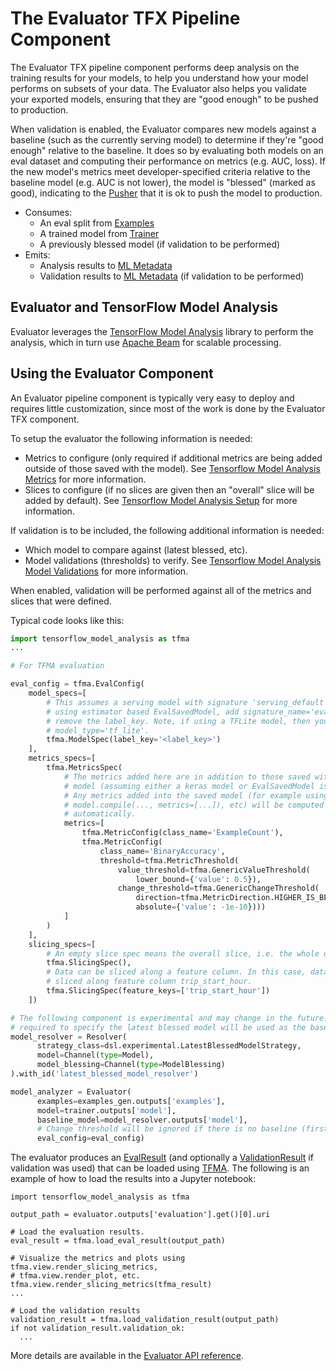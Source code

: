 # The Evaluator TFX Pipeline Component

The Evaluator TFX pipeline component performs deep analysis on the training
results for your models, to help you understand how your model performs on
subsets of your data. The Evaluator also helps you validate your exported
models, ensuring that they are "good enough" to be pushed to production.

When validation is enabled, the Evaluator compares new models against a baseline
(such as the currently serving model) to determine if they're "good enough"
relative to the baseline. It does so by evaluating both models on an eval
dataset and computing their performance on metrics (e.g. AUC, loss). If the new
model's metrics meet developer-specified criteria relative to the baseline model
(e.g. AUC is not lower), the model is "blessed" (marked as good), indicating to
the [Pusher](pusher.md) that it is ok to push the model to production.

*   Consumes:
    *   An eval split from
        [Examples](https://www.tensorflow.org/tfx/api_docs/python/tfx/v1/types/standard_artifacts/Examples)
    *   A trained model from [Trainer](trainer.md)
    *   A previously blessed model (if validation to be performed)
*   Emits:
    *   Analysis results to [ML Metadata](mlmd.md)
    *   Validation results to [ML Metadata](mlmd.md) (if validation to be
        performed)

## Evaluator and TensorFlow Model Analysis

Evaluator leverages the [TensorFlow Model Analysis](tfma.md) library to perform
the analysis, which in turn use [Apache Beam](beam.md) for scalable processing.

## Using the Evaluator Component

An Evaluator pipeline component is typically very easy to deploy and requires
little customization, since most of the work is done by the Evaluator TFX
component.

To setup the evaluator the following information is needed:

*   Metrics to configure (only required if additional metrics are being added
    outside of those saved with the model). See
    [Tensorflow Model Analysis Metrics](https://github.com/tensorflow/model-analysis/blob/master/g3doc/metrics.md)
    for more information.
*   Slices to configure (if no slices are given then an "overall" slice will be
    added by default). See
    [Tensorflow Model Analysis Setup](https://github.com/tensorflow/model-analysis/blob/master/g3doc/setup.md)
    for more information.

If validation is to be included, the following additional information is needed:

*   Which model to compare against (latest blessed, etc).
*   Model validations (thresholds) to verify. See
    [Tensorflow Model Analysis Model Validations](https://github.com/tensorflow/model-analysis/blob/master/g3doc/model_validations.md)
    for more information.

When enabled, validation will be performed against all of the metrics and slices
that were defined.

Typical code looks like this:

```python
import tensorflow_model_analysis as tfma
...

# For TFMA evaluation

eval_config = tfma.EvalConfig(
    model_specs=[
        # This assumes a serving model with signature 'serving_default'. If
        # using estimator based EvalSavedModel, add signature_name='eval' and
        # remove the label_key. Note, if using a TFLite model, then you must set
        # model_type='tf_lite'.
        tfma.ModelSpec(label_key='<label_key>')
    ],
    metrics_specs=[
        tfma.MetricsSpec(
            # The metrics added here are in addition to those saved with the
            # model (assuming either a keras model or EvalSavedModel is used).
            # Any metrics added into the saved model (for example using
            # model.compile(..., metrics=[...]), etc) will be computed
            # automatically.
            metrics=[
                tfma.MetricConfig(class_name='ExampleCount'),
                tfma.MetricConfig(
                    class_name='BinaryAccuracy',
                    threshold=tfma.MetricThreshold(
                        value_threshold=tfma.GenericValueThreshold(
                            lower_bound={'value': 0.5}),
                        change_threshold=tfma.GenericChangeThreshold(
                            direction=tfma.MetricDirection.HIGHER_IS_BETTER,
                            absolute={'value': -1e-10})))
            ]
        )
    ],
    slicing_specs=[
        # An empty slice spec means the overall slice, i.e. the whole dataset.
        tfma.SlicingSpec(),
        # Data can be sliced along a feature column. In this case, data is
        # sliced along feature column trip_start_hour.
        tfma.SlicingSpec(feature_keys=['trip_start_hour'])
    ])

# The following component is experimental and may change in the future. This is
# required to specify the latest blessed model will be used as the baseline.
model_resolver = Resolver(
      strategy_class=dsl.experimental.LatestBlessedModelStrategy,
      model=Channel(type=Model),
      model_blessing=Channel(type=ModelBlessing)
).with_id('latest_blessed_model_resolver')

model_analyzer = Evaluator(
      examples=examples_gen.outputs['examples'],
      model=trainer.outputs['model'],
      baseline_model=model_resolver.outputs['model'],
      # Change threshold will be ignored if there is no baseline (first run).
      eval_config=eval_config)
```

The evaluator produces an
[EvalResult](https://www.tensorflow.org/tfx/model_analysis/api_docs/python/tfma/EvalResult)
(and optionally a
[ValidationResult](https://www.tensorflow.org/tfx/model_analysis/api_docs/python/tfma/ValidationResult)
if validation was used) that can be loaded using [TFMA](tfma.md). The following
is an example of how to load the results into a Jupyter notebook:

```
import tensorflow_model_analysis as tfma

output_path = evaluator.outputs['evaluation'].get()[0].uri

# Load the evaluation results.
eval_result = tfma.load_eval_result(output_path)

# Visualize the metrics and plots using tfma.view.render_slicing_metrics,
# tfma.view.render_plot, etc.
tfma.view.render_slicing_metrics(tfma_result)
...

# Load the validation results
validation_result = tfma.load_validation_result(output_path)
if not validation_result.validation_ok:
  ...
```

More details are available in the
[Evaluator API reference](https://www.tensorflow.org/tfx/api_docs/python/tfx/v1/components/Evaluator).
